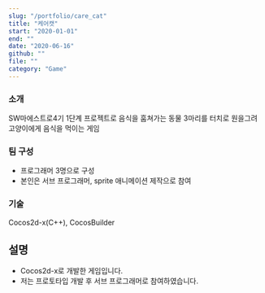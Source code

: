 ```yaml
---
slug: "/portfolio/care_cat"
title: "케어캣"
start: "2020-01-01"
end: ""
date: "2020-06-16"
github: ""
file: ""
category: "Game"
---
```


### 소개
SW마에스트로4기 1단계 프로젝트로 음식을 훔쳐가는 동물 3마리를 터치로 원을그려 고양이에게 음식을 먹이는 게임

### 팀 구성
* 프로그래머 3명으로 구성
* 본인은 서브 프로그래머, sprite 애니메이션 제작으로 참여

### 기술
Cocos2d-x(C++), CocosBuilder

## 설명
- Cocos2d-x로 개발한 게임입니다.
- 저는 프로토타입 개발 후 서브 프로그래머로 참여하였습니다.
